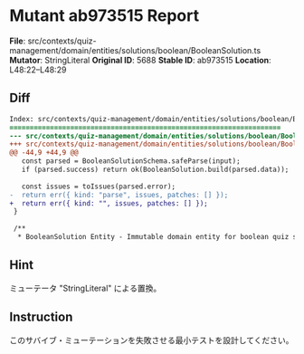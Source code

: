 # Mutant ab973515 Report

**File**: src/contexts/quiz-management/domain/entities/solutions/boolean/BooleanSolution.ts
**Mutator**: StringLiteral
**Original ID**: 5688
**Stable ID**: ab973515
**Location**: L48:22–L48:29

## Diff

```diff
Index: src/contexts/quiz-management/domain/entities/solutions/boolean/BooleanSolution.ts
===================================================================
--- src/contexts/quiz-management/domain/entities/solutions/boolean/BooleanSolution.ts	original
+++ src/contexts/quiz-management/domain/entities/solutions/boolean/BooleanSolution.ts	mutated #5688
@@ -44,9 +44,9 @@
   const parsed = BooleanSolutionSchema.safeParse(input);
   if (parsed.success) return ok(BooleanSolution.build(parsed.data));
 
   const issues = toIssues(parsed.error);
-  return err({ kind: "parse", issues, patches: [] });
+  return err({ kind: "", issues, patches: [] });
 }
 
 /**
  * BooleanSolution Entity - Immutable domain entity for boolean quiz solutions
```

## Hint

ミューテータ "StringLiteral" による置換。

## Instruction

このサバイブ・ミューテーションを失敗させる最小テストを設計してください。
